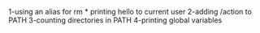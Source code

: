 
1-using an alias for rm *
printing hello to current user
2-adding /action to PATH
3-counting directories in PATH
4-printing global variables
